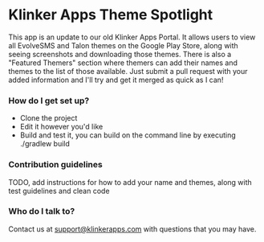 # Klinker Apps Theme Spotlight #

This app is an update to our old Klinker Apps Portal. It allows users to view all EvolveSMS and Talon themes on the Google Play Store, along with seeing screenshots and downloading those themes. There is also a "Featured Themers" section where themers can add their names and themes to the list of those available. Just submit a pull request with your added information and I'll try and get it merged as quick as I can!

### How do I get set up? ###

* Clone the project
* Edit it however you'd like
* Build and test it, you can build on the command line by executing ./gradlew build

### Contribution guidelines ###

TODO, add instructions for how to add your name and themes, along with test guidelines and clean code

### Who do I talk to? ###

Contact us at support@klinkerapps.com with questions that you may have.